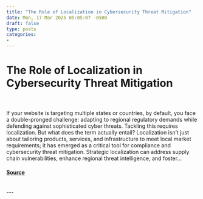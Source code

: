 ```yaml
---
title: "The Role of Localization in Cybersecurity Threat Mitigation"
date: Mon, 17 Mar 2025 05:05:07 -0500
draft: false
type: posts
categories: 
- 
---
```

# The Role of Localization in Cybersecurity Threat Mitigation

<br/>

<br/>
If your website is targeting multiple states or countries, by default, you face a double-pronged challenge: adapting to regional regulatory demands while defending against sophisticated cyber threats. Tackling this requires localization. But what does the term actually entail? Localization isn’t just about tailoring products, services, and infrastructure to meet local market requirements; it has emerged as a critical tool for compliance and cybersecurity threat mitigation. Strategic localization can address supply chain vulnerabilities, enhance regional threat intelligence, and foster...

#### [Source](https://www.tripwire.com/state-of-security/role-localization-cybersecurity-threat-mitigation)

<br/>
---
